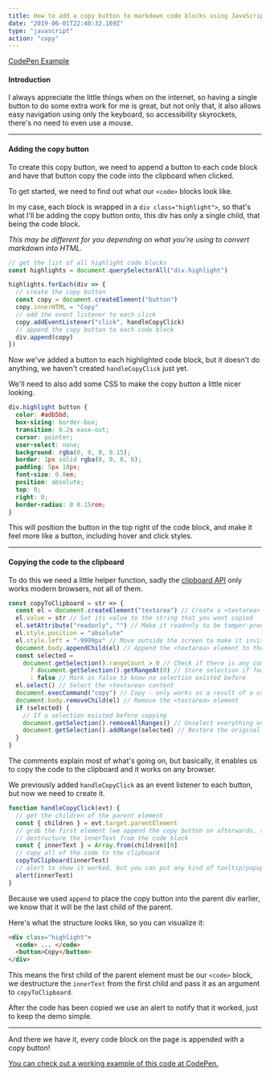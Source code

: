 ```yaml
---
title: How to add a copy button to markdown code blocks using JavaScript
date: "2019-06-01T22:40:32.169Z"
type: "javascript"
action: "copy"
---
```


[CodePen Example](https://codepen.io/GameboyAdvanceSP/pen/rEarBv?editors=0110)

#### Introduction

I always appreciate the little things when on the internet, so having a single button to do some extra work for me is great, but not only that, it also allows easy navigation using only the keyboard, so accessibility skyrockets, there's no need to even use a mouse.

---

#### Adding the copy button

To create this copy button, we need to append a button to each code block and have that button copy the code into the clipboard when clicked.

To get started, we need to find out what our `<code>` blocks look like.

In my case, each block is wrapped in a `div class="highlight">`, so that's what I'll be adding the copy button onto, this div has only a single child, that being the code block.

_This may be different for you depending on what you're using to convert markdown into HTML._

```javascript
// get the list of all highlight code blocks
const highlights = document.querySelectorAll("div.highlight")

highlights.forEach(div => {
  // create the copy button
  const copy = document.createElement("button")
  copy.innerHTML = "Copy"
  // add the event listener to each click
  copy.addEventListener("click", handleCopyClick)
  // append the copy button to each code block
  div.append(copy)
})
```

Now we've added a button to each highlighted code block, but it doesn't do anything, we haven't created `handleCopyClick` just yet.

We'll need to also add some CSS to make the copy button a little nicer looking.

```css
div.highlight button {
  color: #adb5bd;
  box-sizing: border-box;
  transition: 0.2s ease-out;
  cursor: pointer;
  user-select: none;
  background: rgba(0, 0, 0, 0.15);
  border: 1px solid rgba(0, 0, 0, 0);
  padding: 5px 10px;
  font-size: 0.8em;
  position: absolute;
  top: 0;
  right: 0;
  border-radius: 0 0.15rem;
}
```

This will position the button in the top right of the code block, and make it feel more like a button, including hover and click styles.

---

#### Copying the code to the clipboard

To do this we need a little helper function, sadly the [clipboard API](https://developer.mozilla.org/en-US/docs/Web/API/Clipboard_API) only works modern browsers, not all of them.

```javascript
const copyToClipboard = str => {
  const el = document.createElement("textarea") // Create a <textarea> element
  el.value = str // Set its value to the string that you want copied
  el.setAttribute("readonly", "") // Make it readonly to be tamper-proof
  el.style.position = "absolute"
  el.style.left = "-9999px" // Move outside the screen to make it invisible
  document.body.appendChild(el) // Append the <textarea> element to the HTML document
  const selected =
    document.getSelection().rangeCount > 0 // Check if there is any content selected previously
      ? document.getSelection().getRangeAt(0) // Store selection if found
      : false // Mark as false to know no selection existed before
  el.select() // Select the <textarea> content
  document.execCommand("copy") // Copy - only works as a result of a user action (e.g. click events)
  document.body.removeChild(el) // Remove the <textarea> element
  if (selected) {
    // If a selection existed before copying
    document.getSelection().removeAllRanges() // Unselect everything on the HTML document
    document.getSelection().addRange(selected) // Restore the original selection
  }
}
```

The comments explain most of what's going on, but basically, it enables us to copy the code to the clipboard and it works on any browser.

We previously added `handleCopyClick` as an event listener to each button, but now we need to create it.

```javascript
function handleCopyClick(evt) {
  // get the children of the parent element
  const { children } = evt.target.parentElement
  // grab the first element (we append the copy button on afterwards, so the first will be the code element)
  // destructure the innerText from the code block
  const { innerText } = Array.from(children)[0]
  // copy all of the code to the clipboard
  copyToClipboard(innerText)
  // alert to show it worked, but you can put any kind of tooltip/popup to notify it worked
  alert(innerText)
}
```

Because we used `append` to place the copy button into the parent div earlier, we know that it will be the last child of the parent.

Here's what the structure looks like, so you can visualize it:

```html
<div class="highlight">
  <code> ... </code>
  <button>Copy</button>
</div>
```

This means the first child of the parent element must be our `<code>` block, we destructure the `innerText` from the first child and pass it as an argument to `copyToClipboard`.

After the code has been copied we use an alert to notify that it worked, just to keep the demo simple.

---

And there we have it, every code block on the page is appended with a copy button!

[You can check out a working example of this code at CodePen.](https://codepen.io/GameboyAdvanceSP/pen/rEarBv?editors=0110)
